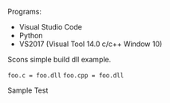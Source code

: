 Programs: 
 * Visual Studio Code
 * Python
 * VS2017 (Visual Tool 14.0 c/c++ Window 10)

Scons simple build dll example.

`foo.c = foo.dll`
`foo.cpp = foo.dll`

Sample Test